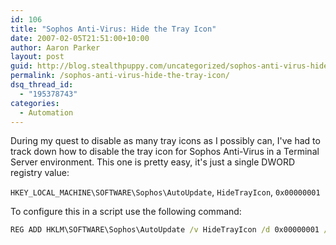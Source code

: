 ```yaml
---
id: 106
title: "Sophos Anti-Virus: Hide the Tray Icon"
date: 2007-02-05T21:51:00+10:00
author: Aaron Parker
layout: post
guid: http://blog.stealthpuppy.com/uncategorized/sophos-anti-virus-hide-the-tray-icon
permalink: /sophos-anti-virus-hide-the-tray-icon/
dsq_thread_id:
  - "195378743"
categories:
  - Automation
---
```

During my quest to disable as many tray icons as I possibly can, I've had to track down how to disable the tray icon for Sophos Anti-Virus in a Terminal Server environment. This one is pretty easy, it's just a single DWORD registry value:

`HKEY_LOCAL_MACHINE\SOFTWARE\Sophos\AutoUpdate`, `HideTrayIcon`, `0x00000001`

To configure this in a script use the following command:  

```cmd
REG ADD HKLM\SOFTWARE\Sophos\AutoUpdate /v HideTrayIcon /d 0x00000001 /t REG_DWORD /f
```